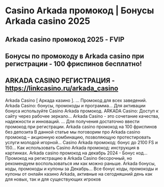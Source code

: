 # Casino Arkada промокод | Бонусы Arkada casino 2025

 ## Arkada casino промокод 2025 - FVIP

 ## Бонусы по промокоду в Arkada casino при регистрации - 100 фриспинов бесплатно!

 ## ARKADA CASINO РЕГИСТРАЦИЯ - https://linkcasino.ru/arkada_casino


 Arkada Casinо [ Аркада казино ]. ... Промокод для всех заведений.
Arkada Casino: бонусы, промокоды и программа...
Для активации бонуса используйте Casino Arkada промокод.
ARKADA Casino: Доступ к сайту через рабочее зеркало...
Arkada Casino - это сочетание качества, надежности и инноваций. ... Для получения достаточно ввести промокод при регистрации.
Arkada casino промокод на 100 фриспинов без депозита
В данной статье мы поговорим про Arkada casino промокод – акционную комбинацию, позволяющую протестировать услуги молодой игорной...
Casino Arkada промокод: бонус до 2100 FS и 150...
Как использовать Casino Arkada промокод: инструкция в картинках.
Arkada casino промокод на декабрь 2024 - Бонус код...
Промокод на регистрацию в Arkada Casino бессрочный, но рекомендуем воспользоваться им как можно раньше.
Arkada бонусы, коды, промокоды и купоны за Декабрь...
Все бонус коды, промокоды и купоны от онлайн казино Arkada, активные на сегодняшний день как для новых, так и для существующих игроков
